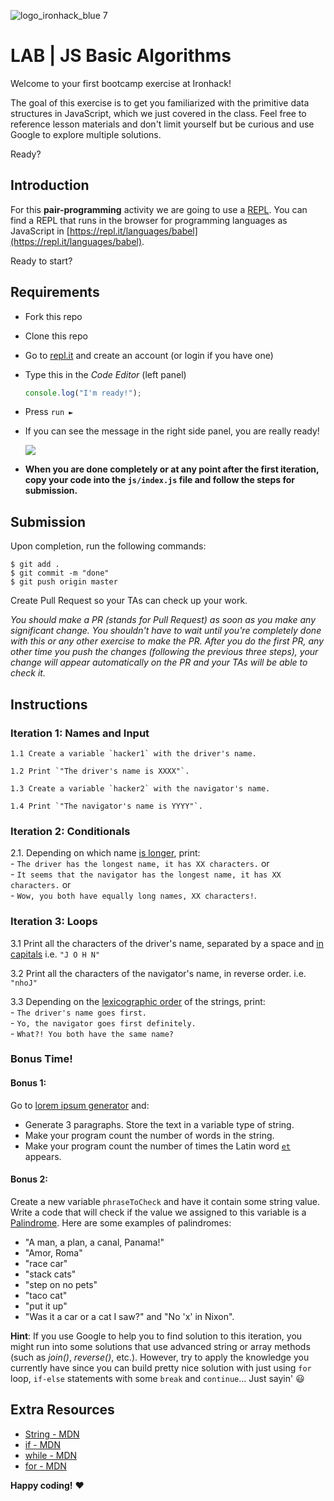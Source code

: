 ![logo_ironhack_blue 7](https://user-images.githubusercontent.com/23629340/40541063-a07a0a8a-601a-11e8-91b5-2f13e4e6b441.png)

# LAB | JS Basic Algorithms 

Welcome to your first bootcamp exercise at Ironhack!

The goal of this exercise is to get you familiarized with the primitive data structures in JavaScript, which we just covered in the class. Feel free to reference lesson materials and don't limit yourself but be curious and use Google to explore multiple solutions.

Ready?

## Introduction

For this **pair-programming** activity we are going to use a [REPL](https://en.wikipedia.org/wiki/Read%E2%80%93eval%E2%80%93print_loop). You can find a REPL that runs in the browser for programming languages as JavaScript in [https://repl.it/languages/babel](https://repl.it/languages/babel).

Ready to start?


## Requirements

- Fork this repo
- Clone this repo
- Go to [repl.it](https://repl.it/languages/nodejs) and create an account (or login if you have one)
- Type this in the *Code Editor* (left panel)

  ```javascript
  console.log("I'm ready!");
  ```
- Press `run ►`
- If you can see the message in the right side panel, you are really ready!

  <!-- ![](https://i.imgur.com/4TQislb.png) -->
  ![](https://s3-eu-west-1.amazonaws.com/ih-materials/uploads/upload_17f095b9bb4fa4bd1bee1c017c043327.png)

- __When you are done completely or at any point after the first iteration, copy your code into the `js/index.js` file and follow the steps for submission.__

## Submission

Upon completion, run the following commands:
```
$ git add .
$ git commit -m "done"
$ git push origin master
```
Create Pull Request so your TAs can check up your work.

_You should make a PR (stands for Pull Request) as soon as you make any significant change. You shouldn't have to wait until you're completely done with this or any other exercise to make the PR. After you do the first PR, any other time you push the changes (following the previous three steps), your change will appear automatically on the PR and your TAs will be able to check it._

<!-- ## Submission -->

<!-- When you are done and you have checked that everything works fine, click on the **Share** button and copy the link from the *Share Link* field. Send this link to your TAs so they can check up your work.
![](https://s3-eu-west-1.amazonaws.com/ih-materials/uploads/upload_b2aa98f91affe5d4c5f12f216b069184.png) -->

## Instructions

### Iteration 1: Names and Input

	1.1 Create a variable `hacker1` with the driver's name.

	1.2 Print `"The driver's name is XXXX"`.

  	1.3 Create a variable `hacker2` with the navigator's name.

  	1.4 Print `"The navigator's name is YYYY"`.

### Iteration 2: Conditionals
  2.1. Depending on which name [is longer](https://developer.mozilla.org/en-US/docs/Web/JavaScript/Reference/Global_Objects/String/length), print:
  <br>
	  - `The driver has the longest name, it has XX characters.` or <br>
	  - `It seems that the navigator has the longest name, it has XX characters.` or <br>
	  - `Wow, you both have equally long names, XX characters!`.

### Iteration 3: Loops
  3.1 Print all the characters of the driver's name, separated by a space and [in capitals](https://developer.mozilla.org/en-US/docs/Web/JavaScript/Reference/Global_Objects/String/toUpperCase)
  i.e. `"J O H N"`
  
  3.2 Print all the characters of the navigator's name, in reverse order. 
  i.e. `"nhoJ"`
  
  3.3 Depending on the [lexicographic order](https://en.wikipedia.org/wiki/Lexicographical_order) of the strings, print: <br>
    - `The driver's name goes first.` <br>
    - `Yo, the navigator goes first definitely.` <br>
    - `What?! You both have the same name?`

### Bonus Time!

#### Bonus 1:
Go to [lorem ipsum generator](http://www.lipsum.com/) and:
  - Generate 3 paragraphs. Store the text in a variable type of string.
  - Make your program count the number of words in the string.
  - Make your program count the number of times the Latin word [`et`](https://en.wiktionary.org/wiki/et#Latin) appears.

#### Bonus 2:
Create a new variable `phraseToCheck` and have it contain some string value. Write a code that will check if the value we assigned to this variable is a [Palindrome](https://en.wikipedia.org/wiki/Palindrome). Here are some examples of palindromes: 
  - "A man, a plan, a canal, Panama!"
  - "Amor, Roma"
  - "race car"
  - "stack cats"
  - "step on no pets"
  - "taco cat"
  - "put it up"
  - "Was it a car or a cat I saw?" and "No 'x' in Nixon".
  
  __Hint__: If you use Google to help you to find solution to this iteration, you might run into some solutions that use advanced string or array methods (such as _join()_, _reverse()_, etc.). However, try to apply the knowledge you currently have since you can build pretty nice solution with just using `for` loop, `if-else` statements with some `break` and `continue`... Just sayin' :smiley: 

## Extra Resources

- [String - MDN](https://developer.mozilla.org/en-US/docs/Web/JavaScript/Reference/Global_Objects/String)
- [if - MDN](https://developer.mozilla.org/en-US/docs/Web/JavaScript/Reference/Statements/if...else)
- [while - MDN](https://developer.mozilla.org/en-US/docs/Web/JavaScript/Reference/Statements/while)
- [for - MDN](https://developer.mozilla.org/en-US/docs/Web/JavaScript/Reference/Statements/for)


__Happy coding!__ :heart:
